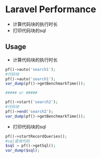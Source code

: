 Laravel Performance
==========

* 计算代码块的执行时长
* 打印代码块的sql

Usage
-----

* 计算代码块的执行时长

```php
pf()->auto('search1');
#代码块
pf()->auto('search1');
var_dump(pf()->getBenchmarkTime());

##### or #####

pf()->start('search2');
#代码块
pf()->end('search2');
var_dump(pf()->getBenchmarkTime());
```

* 打印代码块的sql

```php
pf()->startRecordQueries();
#sql查询代码
$sql = pf()->getSql();
var_dump($sql);
```
